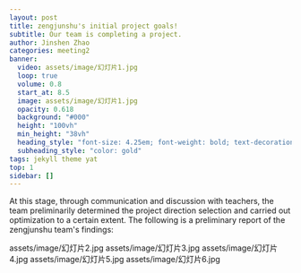 ```yaml
---
layout: post
title: zengjunshu's initial project goals!
subtitle: Our team is completing a project.
author: Jinshen Zhao
categories: meeting2
banner:
  video: assets/image/幻灯片1.jpg
  loop: true
  volume: 0.8
  start_at: 8.5
  image: assets/image/幻灯片1.jpg
  opacity: 0.618
  background: "#000"
  height: "100vh"
  min_height: "38vh"
  heading_style: "font-size: 4.25em; font-weight: bold; text-decoration: underline"
  subheading_style: "color: gold"
tags: jekyll theme yat
top: 1
sidebar: []
---
```


At this stage, through communication and discussion with teachers, the team preliminarily determined the project direction selection and carried out optimization to a certain extent. The following is a preliminary report of the zengjunshu team's findings:

assets/image/幻灯片2.jpg
assets/image/幻灯片3.jpg
assets/image/幻灯片4.jpg
assets/image/幻灯片5.jpg
assets/image/幻灯片6.jpg
